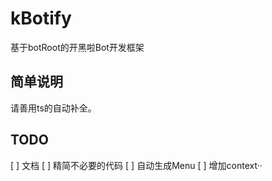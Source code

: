 # kBotify
基于botRoot的开黑啦Bot开发框架

## 简单说明
请善用ts的自动补全。


## TODO
[ ] 文档
[ ] 精简不必要的代码
[ ] 自动生成Menu
[ ] 增加context··